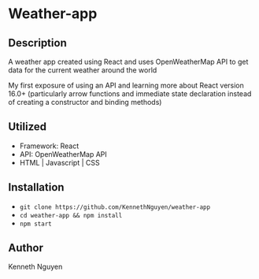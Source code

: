 # Weather-app

## Description

A weather app created using React and uses OpenWeatherMap API to get data for the current weather around the world

My first exposure of using an API and learning more about React version 16.0+ (particularly arrow functions and immediate state declaration instead of creating a constructor and binding methods) 

## Utilized
* Framework: React
* API: OpenWeatherMap API
* HTML | Javascript | CSS

## Installation

* `git clone https://github.com/KennethNguyen/weather-app`
* `cd weather-app && npm install`
* `npm start`

## Author

Kenneth Nguyen
